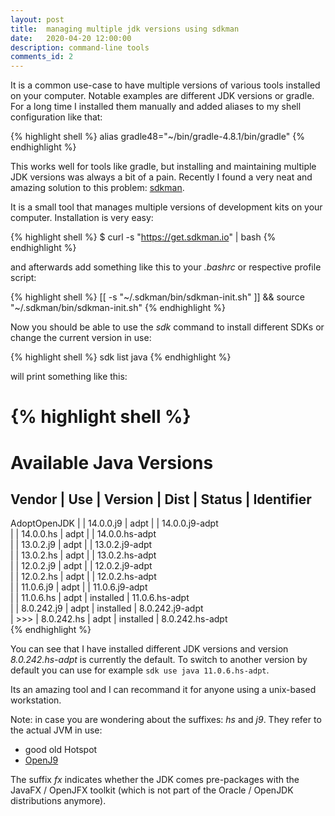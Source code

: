 ```yaml
---
layout: post
title:  managing multiple jdk versions using sdkman
date:   2020-04-20 12:00:00
description: command-line tools
comments_id: 2
---
```


It is a common use-case to have multiple versions of various tools installed on your computer.
Notable examples are different JDK versions or gradle. For a long time I installed them manually
and added aliases to my shell configuration like that:

{% highlight shell %}
alias gradle48="~/bin/gradle-4.8.1/bin/gradle"
{% endhighlight %}

This works well for tools like gradle, but installing and maintaining multiple JDK versions was always
a bit of a pain. Recently I found a very neat and amazing solution to this problem: [sdkman](https://sdkman.io/).

It is a small tool that manages multiple versions of development kits on your computer. Installation is very easy:

{% highlight shell %}
$ curl -s "https://get.sdkman.io" | bash
{% endhighlight %}

and afterwards add something like this to your _.bashrc_ or respective profile script:

{% highlight shell %}
[[ -s "~/.sdkman/bin/sdkman-init.sh" ]] && source "~/.sdkman/bin/sdkman-init.sh"
{% endhighlight %}

Now you should be able to use the _sdk_ command to install different SDKs or change the current version in use:

{% highlight shell %}
sdk list java
{% endhighlight %}

will print something like this:

{% highlight shell %}
================================================================================
Available Java Versions
================================================================================
 Vendor        | Use | Version      | Dist    | Status     | Identifier
--------------------------------------------------------------------------------
 AdoptOpenJDK  |     | 14.0.0.j9    | adpt    |            | 14.0.0.j9-adpt      
               |     | 14.0.0.hs    | adpt    |            | 14.0.0.hs-adpt      
               |     | 13.0.2.j9    | adpt    |            | 13.0.2.j9-adpt      
               |     | 13.0.2.hs    | adpt    |            | 13.0.2.hs-adpt      
               |     | 12.0.2.j9    | adpt    |            | 12.0.2.j9-adpt      
               |     | 12.0.2.hs    | adpt    |            | 12.0.2.hs-adpt      
               |     | 11.0.6.j9    | adpt    |            | 11.0.6.j9-adpt      
               |     | 11.0.6.hs    | adpt    | installed  | 11.0.6.hs-adpt      
               |     | 8.0.242.j9   | adpt    | installed  | 8.0.242.j9-adpt     
               | >>> | 8.0.242.hs   | adpt    | installed  | 8.0.242.hs-adpt     
{% endhighlight %}

You can see that I have installed different JDK versions and version _8.0.242.hs-adpt_ is currently the default.
To switch to another version by default you can use for example ```sdk use java 11.0.6.hs-adpt```.

Its an amazing tool and I can recommand it for anyone using a unix-based workstation.

Note: in case you are wondering about the suffixes: _hs_ and _j9_. They refer to the actual JVM in use:

* good old Hotspot
* [OpenJ9](https://en.wikipedia.org/wiki/OpenJ9)

The suffix _fx_ indicates whether the JDK comes pre-packages with the JavaFX / OpenJFX toolkit
(which is not part of the Oracle / OpenJDK distributions anymore).